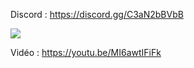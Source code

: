 Discord : https://discord.gg/C3aN2bBVbB

<img src="https://i.imgur.com/cGOLIKp.png">

Vidéo : https://youtu.be/MI6awtIFiFk
